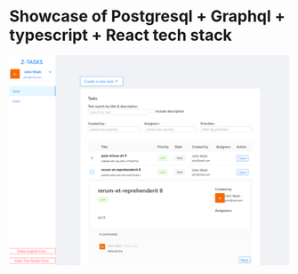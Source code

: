 # Showcase of Postgresql + Graphql + typescript + React tech stack

![Screenshot 1](screenshots/1.PNG?raw=true )